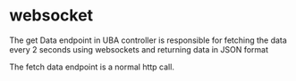 # websocket

The get Data endpoint in UBA controller is responsible for fetching the data every
2 seconds using websockets and returning data in JSON format

The fetch data endpoint is a normal http call.
